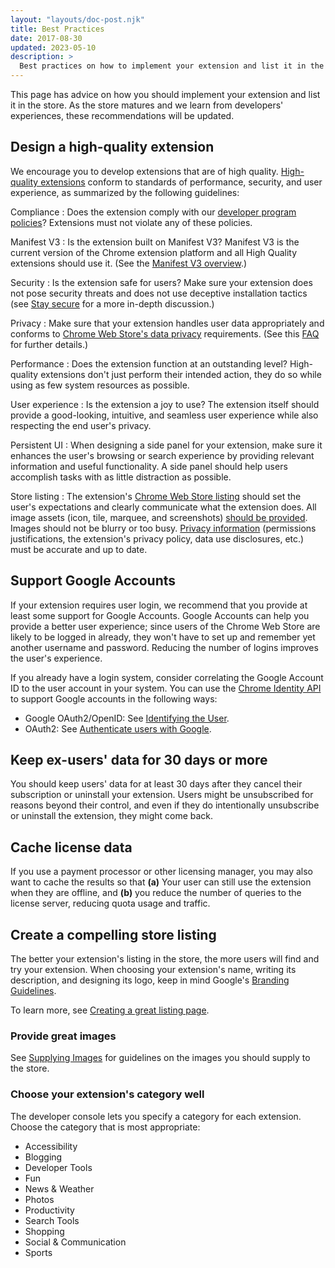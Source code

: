 ```yaml
---
layout: "layouts/doc-post.njk"
title: Best Practices
date: 2017-08-30
updated: 2023-05-10
description: >
  Best practices on how to implement your extension and list it in the Chrome Web Store.
---
```


This page has advice on how you should implement your extension and list it in the store. As the store
matures and we learn from developers' experiences, these recommendations will be updated.

## Design a high-quality extension

We encourage you to develop extensions that are of high quality. [High-quality extensions](/docs/webstore/program-policies/quality-guidelines/) conform to
standards of performance, security, and user experience, as summarized by the following guidelines:

Compliance 
: Does the extension comply with our [developer program policies][program policies]? Extensions must not violate any of these policies.

Manifest V3
: Is the extension built on Manifest V3? Manifest V3 is the current version of the
Chrome extension platform and all High Quality extensions should use it. (See the [Manifest V3 overview][mv3-overview].)

Security
: Is the extension safe for users? Make sure your extension does not pose security threats and does not use deceptive installation tactics (see [Stay secure][stay-secure] for a more in-depth
discussion.)

Privacy
: Make sure that your extension handles user data appropriately and conforms to [Chrome
Web Store's data privacy](/docs/webstore/program-policies/privacy) requirements. (See this [FAQ][user-data-faq] for further details.)

Performance
: Does the extension function at an outstanding level? High-quality extensions don't
just perform their intended action, they do so while using as few system resources as possible.

User experience
: Is the extension a joy to use? The extension itself should provide a good-looking,
intuitive, and seamless user experience while also respecting the end user's privacy.

Persistent UI
: When designing a side panel for your extension, make sure it enhances the user's browsing or search experience by providing relevant information and useful functionality. A side panel should help users accomplish tasks with as little distraction as possible.


Store listing
: The extension's [Chrome Web Store listing][completing-listing] should set the user's
expectations and clearly communicate what the extension does. All image assets (icon, tile, marquee,
and screenshots) [should be provided][supplying-images]. Images should not be blurry or too busy.
[Privacy information][dashboard-privacy] (permissions justifications, the extension's privacy
policy, data use disclosures, etc.) must be accurate and up to date.

## Support Google Accounts

If your extension requires user login, we recommend that you provide at least some support for
Google Accounts. Google Accounts can help you provide a better user experience; since users of the
Chrome Web Store are likely to be logged in already, they won't have to set up and remember yet
another username and password. Reducing the number of logins improves the user's experience.

If you already have a login system, consider correlating the Google Account ID to the user account
in your system. You can use the [Chrome Identity API][identity-api] to support Google accounts in the following
ways:

- Google OAuth2/OpenID: See [Identifying the User][identify-user].
- OAuth2: See [Authenticate users with Google][oauth2-tutorial].

## Keep ex-users' data for 30 days or more

You should keep users' data for at least 30 days after they cancel their subscription or uninstall
your extension. Users might be unsubscribed for reasons beyond their control, and even if they do
intentionally unsubscribe or uninstall the extension, they might come back.

## Cache license data

If you use a payment processor or other licensing manager, you may also want to cache the results so
that **(a)** Your user can still use the extension when they are offline, and **(b)** you reduce the
number of queries to the license server, reducing quota usage and traffic.

## Create a compelling store listing

The better your extension's listing in the store, the more users will find and try your extension.
When choosing your extension's name, writing its description, and designing its logo, keep in mind
Google's [Branding Guidelines][cws-branding].

To learn more, see [Creating a great listing page][great-listing-page].

### Provide great images

See [Supplying Images][cws-images] for guidelines on the images you should supply to the store.

### Choose your extension's category well

The developer console lets you specify a category for each extension. Choose the category
that is most appropriate:

* Accessibility
* Blogging
* Developer Tools
* Fun
* News & Weather
* Photos
* Productivity
* Search Tools
* Shopping
* Social & Communication
* Sports

[oauth2-tutorial]: /docs/extensions/mv3/tut_oauth/
[completing-listing]: /docs/webstore/cws-dashboard-listing/
[cws-branding]: /docs/webstore/branding
[cws-images]: /docs/webstore/images
[dashboard-privacy]: /docs/webstore/cws-dashboard-privacy/
[great-listing-page]: /docs/webstore/best_listing/
[identity-api]: /docs/extensions/reference/identity/
[identify-user]: /docs/webstore/identify_user
[mv3-overview]: /docs/extensions/mv3/intro/mv3-overview/
[program policies]: /docs/webstore/program-policies/
[stay-secure]: /docs/extensions/mv3/security/
[supplying-images]: /docs/webstore/images/
[user-data-faq]: /docs/webstore/user_data/
